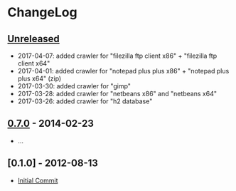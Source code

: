 # ChangeLog

## [Unreleased]

- 2017-04-07: added crawler for "filezilla ftp client x86" + "filezilla ftp client x64"
- 2017-04-01: added crawler for "notepad plus plus x86" + "notepad plus plus x64" (zip)
- 2017-03-30: added crawler for "gimp"
- 2017-03-28: added crawler for "netbeans x86" and "netbeans x64"
- 2017-03-26: added crawler for "h2 database"

## [0.7.0] - 2014-02-23

- ...

## [0.1.0] - 2012-08-13

- [Initial Commit](https://github.com/WPN-XM/updater/tree/755e324bb2189912dd19d5e9824b956009198437)

[Unreleased]: https://github.com/wpn-xm/updater/compare/0.7.0...HEAD
[0.7.0]: https://github.com/wpn-xm/updater/compare/755e324bb2189912dd19d5e9824b956009198437...0.7.0
